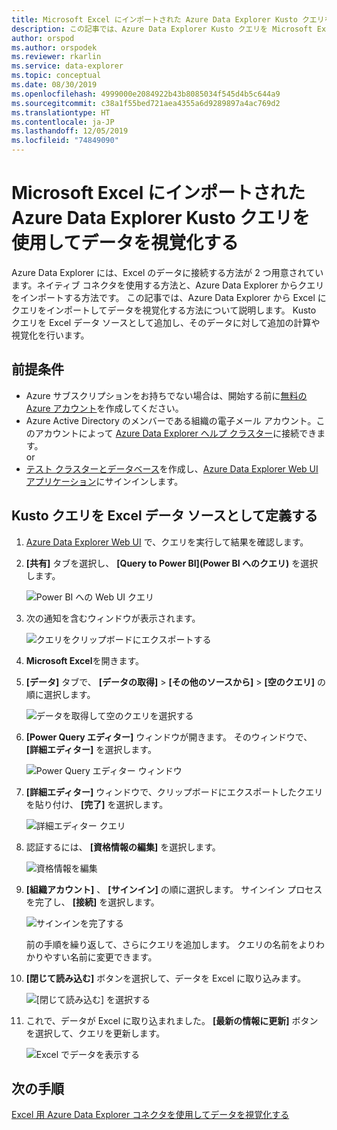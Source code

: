 ```yaml
---
title: Microsoft Excel にインポートされた Azure Data Explorer Kusto クエリを使用してデータを視覚化する
description: この記事では、Azure Data Explorer Kusto クエリを Microsoft Excel にインポートする方法について説明します。
author: orspod
ms.author: orspodek
ms.reviewer: rkarlin
ms.service: data-explorer
ms.topic: conceptual
ms.date: 08/30/2019
ms.openlocfilehash: 4999000e2084922b43b8085034f545d4b5c644a9
ms.sourcegitcommit: c38a1f55bed721aea4355a6d9289897a4ac769d2
ms.translationtype: HT
ms.contentlocale: ja-JP
ms.lasthandoff: 12/05/2019
ms.locfileid: "74849090"
---
```

# <a name="visualize-data-using-an-azure-data-explorer-kusto-query-imported-into-microsoft-excel"></a>Microsoft Excel にインポートされた Azure Data Explorer Kusto クエリを使用してデータを視覚化する

Azure Data Explorer には、Excel のデータに接続する方法が 2 つ用意されています。ネイティブ コネクタを使用する方法と、Azure Data Explorer からクエリをインポートする方法です。 この記事では、Azure Data Explorer から Excel にクエリをインポートしてデータを視覚化する方法について説明します。 Kusto クエリを Excel データ ソースとして追加し、そのデータに対して追加の計算や視覚化を行います。

## <a name="prerequisites"></a>前提条件

* Azure サブスクリプションをお持ちでない場合は、開始する前に[無料の Azure アカウント](https://azure.microsoft.com/free/)を作成してください。
* Azure Active Directory のメンバーである組織の電子メール アカウント。このアカウントによって [Azure Data Explorer ヘルプ クラスター](https://dataexplorer.azure.com/clusters/help/databases/Samples)に接続できます。 
<br>or</br>
* [テスト クラスターとデータベース](create-cluster-database-portal.md)を作成し、[Azure Data Explorer Web UI アプリケーション](https://dataexplorer.azure.com/)にサインインします。

## <a name="define-kusto-query-as-an-excel-data-source"></a>Kusto クエリを Excel データ ソースとして定義する

1. [Azure Data Explorer Web UI](https://dataexplorer.azure.com/clusters/help/databases/Samples) で、クエリを実行して結果を確認します。

1. **[共有]** タブを選択し、 **[Query to Power BI]\(Power BI へのクエリ\)** を選択します。

    ![Power BI への Web UI クエリ](media/excel-blank-query/web-ui-query-to-powerbi.png)

1. 次の通知を含むウィンドウが表示されます。

    ![クエリをクリップボードにエクスポートする](media/excel-blank-query/query-exported-to-clipboard.png)

1. **Microsoft Excel**を開きます。

1. **[データ]** タブで、 **[データの取得]**  >  **[その他のソースから]**  >  **[空のクエリ]** の順に選択します。

    ![データを取得して空のクエリを選択する](media/excel-blank-query/get-data-blank-query.png)

1. **[Power Query エディター]** ウィンドウが開きます。 そのウィンドウで、 **[詳細エディター]** を選択します。

    ![Power Query エディター ウィンドウ](media/excel-blank-query/power-query-editor.png)

1. **[詳細エディター]** ウィンドウで、クリップボードにエクスポートしたクエリを貼り付け、 **[完了]** を選択します。

    ![詳細エディター クエリ](media/excel-blank-query/advanced-editor-query.png)    

1. 認証するには、 **[資格情報の編集]** を選択します。

    ![資格情報を編集](media/excel-blank-query/edit-credentials.png)

1. **[組織アカウント]** 、 **[サインイン]** の順に選択します。 サインイン プロセスを完了し、 **[接続]** を選択します。

    ![サインインを完了する](media/excel-blank-query/complete-sign-in.png)

    前の手順を繰り返して、さらにクエリを追加します。 クエリの名前をよりわかりやすい名前に変更できます。

1. **[閉じて読み込む]** ボタンを選択して、データを Excel に取り込みます。

    ![[閉じて読み込む] を選択する](media/excel-blank-query/close-and-load.png)

1. これで、データが Excel に取り込まれました。 **[最新の情報に更新]** ボタンを選択して、クエリを更新します。

    ![Excel でデータを表示する](media/excel-blank-query/data-in-excel.png)

## <a name="next-steps"></a>次の手順

[Excel 用 Azure Data Explorer コネクタを使用してデータを視覚化する](excel-connector.md)